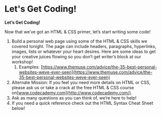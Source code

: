 # Let's Get Coding!

**Let’s Get Coding!**

Now that we’ve got an HTML &amp; CSS primer, let’s start writing some code!

1.  Build a personal web page using some of the HTML &amp; CSS skills we covered tonight. The page can include headers, paragraphs, hyperlinks, images, lists or whatever your heart desires. Here are some ideas to get your creative juices flowing so you don’t get writer’s block at our workshop!
    1.  Examples: [https://www.themuse.com/advice/the-35-best-personal-websites-weve-ever-seen](https://www.themuse.com/advice/the-35-best-personal-websites-weve-ever-seen)
2.  Alternate Mission: If you feel you need more details on HTML or CSS, please ask us or take a crack at the free HTML &amp; CSS course on[www.codecademy.com](http://www.codecademy.com/).
3.  Ask as many questions as you can think of, we’re here to help!
4.  If you need a quick reference check out the HTML Syntax Cheat Sheet below!

